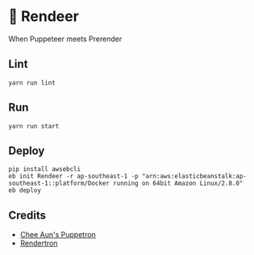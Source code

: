 # 🦌 Rendeer
When Puppeteer meets Prerender

## Lint
```
yarn run lint
```

## Run
```
yarn run start
```

## Deploy
```
pip install awsebcli
eb init Rendeer -r ap-southeast-1 -p "arn:aws:elasticbeanstalk:ap-southeast-1::platform/Docker running on 64bit Amazon Linux/2.8.0"
eb deploy
```

## Credits
* [Chee Aun's Puppetron](https://github.com/cheeaun/puppetron)
* [Rendertron](https://github.com/GoogleChrome/rendertron)
